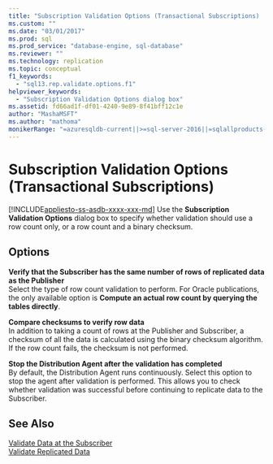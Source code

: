 ```yaml
---
title: "Subscription Validation Options (Transactional Subscriptions) | Microsoft Docs"
ms.custom: ""
ms.date: "03/01/2017"
ms.prod: sql
ms.prod_service: "database-engine, sql-database"
ms.reviewer: ""
ms.technology: replication
ms.topic: conceptual
f1_keywords: 
  - "sql13.rep.validate.options.f1"
helpviewer_keywords: 
  - "Subscription Validation Options dialog box"
ms.assetid: fd66ad1f-df01-4240-9e89-8f41bff12c1e
author: "MashaMSFT"
ms.author: "mathoma"
monikerRange: "=azuresqldb-current||>=sql-server-2016||=sqlallproducts-allversions||>=sql-server-linux-2017||=azuresqldb-mi-current"
---
```

# Subscription Validation Options (Transactional Subscriptions)
[!INCLUDE[appliesto-ss-asdb-xxxx-xxx-md](../../includes/appliesto-ss-asdb-xxxx-xxx-md.md)]
  Use the **Subscription Validation Options** dialog box to specify whether validation should use a row count only, or a row count and a binary checksum.  
  
## Options  
 **Verify that the Subscriber has the same number of rows of replicated data as the Publisher**  
 Select the type of row count validation to perform. For Oracle publications, the only available option is **Compute an actual row count by querying the tables directly**.  
  
 **Compare checksums to verify row data**  
 In addition to taking a count of rows at the Publisher and Subscriber, a checksum of all the data is calculated using the binary checksum algorithm. If the row count fails, the checksum is not performed.  
  
 **Stop the Distribution Agent after the validation has completed**  
 By default, the Distribution Agent runs continuously. Select this option to stop the agent after validation is performed. This allows you to check whether validation was successful before continuing to replicate data to the Subscriber.  
  
## See Also  
 [Validate Data at the Subscriber](../../relational-databases/replication/validate-data-at-the-subscriber.md)   
 [Validate Replicated Data](../../relational-databases/replication/validate-data-at-the-subscriber.md)  
  
  
